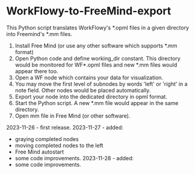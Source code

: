 # WorkFlowy-to-FreeMind-export
This Python script translates WorkFlowy's *.opml files in a given directory into Freemind's *.mm files.

1. Install Free Mind (or use any other software which supports *.mm format)
2. Open Python code and define working_dir constant. This directory would be monitored for WF*.opml files and new *.mm files would appear there too.
3. Open a WF node which contains your data for visualization.
4. You may move the first level of subnodes by words 'left' or 'right' in a note field. Other nodes would be placed automatically.
5. Export your node into the dedicated directory in opml format.
6. Start the Python script. A new *.mm file would appear in the same directory.
7. Open mm file in Free Mind (or other software).

2023-11-26 - first release.
2023-11-27 - added:
- graying completed nodes
- moving completed nodes to the left
- Free Mind autostart
- some code improvements.
2023-11-28 - added:
- some code improvements.

